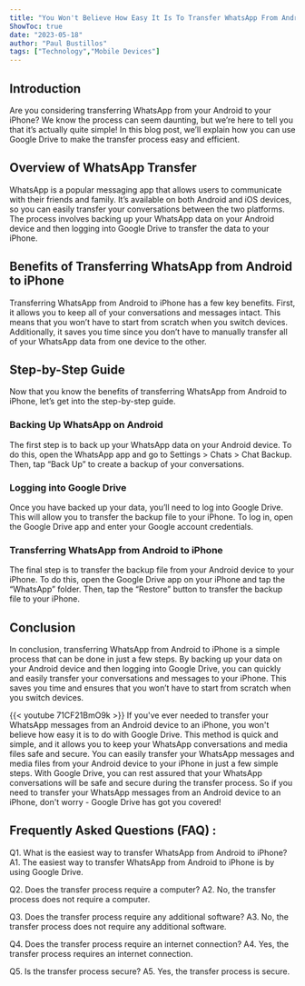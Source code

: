 ```yaml
---
title: "You Won't Believe How Easy It Is To Transfer WhatsApp From Android To iPhone Using Google Drive!"
ShowToc: true 
date: "2023-05-18"
author: "Paul Bustillos" 
tags: ["Technology","Mobile Devices"]
---
```

## Introduction

Are you considering transferring WhatsApp from your Android to your iPhone? We know the process can seem daunting, but we’re here to tell you that it’s actually quite simple! In this blog post, we’ll explain how you can use Google Drive to make the transfer process easy and efficient. 

## Overview of WhatsApp Transfer

WhatsApp is a popular messaging app that allows users to communicate with their friends and family. It’s available on both Android and iOS devices, so you can easily transfer your conversations between the two platforms. The process involves backing up your WhatsApp data on your Android device and then logging into Google Drive to transfer the data to your iPhone. 

## Benefits of Transferring WhatsApp from Android to iPhone

Transferring WhatsApp from Android to iPhone has a few key benefits. First, it allows you to keep all of your conversations and messages intact. This means that you won’t have to start from scratch when you switch devices. Additionally, it saves you time since you don’t have to manually transfer all of your WhatsApp data from one device to the other. 

## Step-by-Step Guide

Now that you know the benefits of transferring WhatsApp from Android to iPhone, let’s get into the step-by-step guide. 

### Backing Up WhatsApp on Android

The first step is to back up your WhatsApp data on your Android device. To do this, open the WhatsApp app and go to Settings > Chats > Chat Backup. Then, tap “Back Up” to create a backup of your conversations. 

### Logging into Google Drive

Once you have backed up your data, you’ll need to log into Google Drive. This will allow you to transfer the backup file to your iPhone. To log in, open the Google Drive app and enter your Google account credentials. 

### Transferring WhatsApp from Android to iPhone

The final step is to transfer the backup file from your Android device to your iPhone. To do this, open the Google Drive app on your iPhone and tap the “WhatsApp” folder. Then, tap the “Restore” button to transfer the backup file to your iPhone. 

## Conclusion

In conclusion, transferring WhatsApp from Android to iPhone is a simple process that can be done in just a few steps. By backing up your data on your Android device and then logging into Google Drive, you can quickly and easily transfer your conversations and messages to your iPhone. This saves you time and ensures that you won’t have to start from scratch when you switch devices.

{{< youtube 71CF21BmO9k >}} 
If you've ever needed to transfer your WhatsApp messages from an Android device to an iPhone, you won't believe how easy it is to do with Google Drive. This method is quick and simple, and it allows you to keep your WhatsApp conversations and media files safe and secure. You can easily transfer your WhatsApp messages and media files from your Android device to your iPhone in just a few simple steps. With Google Drive, you can rest assured that your WhatsApp conversations will be safe and secure during the transfer process. So if you need to transfer your WhatsApp messages from an Android device to an iPhone, don't worry - Google Drive has got you covered!

## Frequently Asked Questions (FAQ) :
Q1. What is the easiest way to transfer WhatsApp from Android to iPhone?
A1. The easiest way to transfer WhatsApp from Android to iPhone is by using Google Drive.

Q2. Does the transfer process require a computer?
A2. No, the transfer process does not require a computer.

Q3. Does the transfer process require any additional software?
A3. No, the transfer process does not require any additional software.

Q4. Does the transfer process require an internet connection?
A4. Yes, the transfer process requires an internet connection.

Q5. Is the transfer process secure?
A5. Yes, the transfer process is secure.


